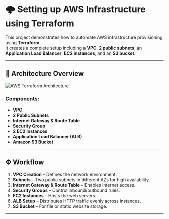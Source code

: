 # 🌩️ Setting up AWS Infrastructure using Terraform

This project demonstrates how to automate AWS infrastructure provisioning using **Terraform**.  
It creates a complete setup including a **VPC**, **2 public subnets**, an **Application Load Balancer**, **EC2 instances**, and an **S3 bucket**.

---

## 🧠 Architecture Overview

![AWS Terraform Architecture]()

### Components:
- **VPC** 
- **2 Public Subnets** 
- **Internet Gateway & Route Table**
- **Security Group** 
- **2 EC2 Instances** 
- **Application Load Balancer (ALB)**
- **Amazon S3 Bucket**

---

## ⚙️ Workflow

1. **VPC Creation** – Defines the network environment.
2. **Subnets** – Two public subnets in different AZs for high availability.
3. **Internet Gateway & Route Table** – Enables internet access.
4. **Security Groups** – Control inbound/outbound rules.
5. **EC2 Instances** – Hosts the web servers.
6. **ALB Setup** – Distributes HTTP traffic evenly across instances.
7. **S3 Bucket** – For file or static website storage.

---


